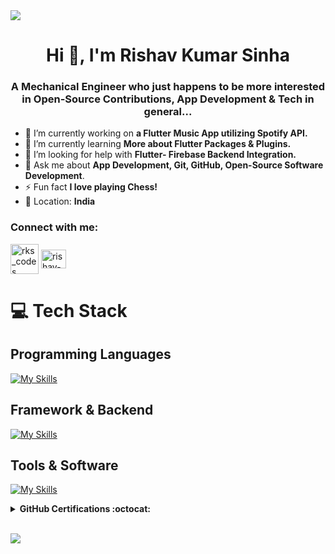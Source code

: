 <img src="https://github.com/Anmol-Baranwal/Cool-GIFs-For-GitHub/assets/74038190/d48893bd-0757-481c-8d7e-ba3e163feae7" />
</br>
<h1 align="center">Hi 👋, I'm Rishav Kumar Sinha</h1>
<h3 align="center">A Mechanical Engineer who just happens to be more interested in Open-Source Contributions, App Development & Tech in general...</h3>

- 🔭 I’m currently working on **a Flutter Music App utilizing Spotify API.**
- 🌱 I’m currently learning **More about Flutter Packages & Plugins.**
- 🤝 I’m looking for help with **Flutter- Firebase Backend Integration.**
- 💬 Ask me about **App Development, Git, GitHub, Open-Source Software Development**.
- ⚡ Fun fact **I love playing Chess!**
- 📍 Location: **India**

<h3 align="left">Connect with me:</h3>
<p align="left">
<a href="https://codeforces.com/profile/rks_codes" target="blank"><img align="center" src="https://raw.githubusercontent.com/rahuldkjain/github-profile-readme-generator/master/src/images/icons/Social/codeforces.svg" alt="rks_codes" height="48" width="45" /></a>
<a href="https://linkedin.com/in/rishav-kumar-sinha-292471319" target="blank"><img align="center" src="https://raw.githubusercontent.com/rahuldkjain/github-profile-readme-generator/master/src/images/icons/Social/linked-in-alt.svg" alt="rishav-kumar-sinha-292471319" height="30" width="40" /></a>
</p>

# 💻 Tech Stack
## Programming Languages
[![My Skills](https://skillicons.dev/icons?i=dart,kotlin,c,cpp)](https://skillicons.dev)
## Framework & Backend
[![My Skills](https://skillicons.dev/icons?i=flutter,firebase)](https://skillicons.dev)
## Tools & Software 
[![My Skills](https://skillicons.dev/icons?i=androidstudio,vscode,figma,github,gitlab,git,postman)](https://skillicons.dev)

<details>	
 <summary><b>GitHub Certifications :octocat:</b></summary><br>
<div style='display:flex; align-items:center; gap: 10px;' align='center'>
<a href="https://www.credly.com/badges/28c885df-e5a0-48d0-a382-0cedc5931bcb/public_url">
<img src="https://images.credly.com/size/680x680/images/024d0122-724d-4c5a-bd83-cfe3c4b7a073/image.png" width="150px" height="150px" />
</a>
<a href="https://www.credly.com/badges/6b89976b-3581-4483-bb2e-65f0eae4d25a/public_url">
<img src="https://images.credly.com/size/680x680/images/34880f37-8ec8-4542-a78a-73ba6647208e/image.png" width="150px" height="150px" />
</a>
<a href="https://www.credly.com/badges/4f70598f-d7c8-49a4-a170-6c31075c5f69/public_url">
<img src="https://images.credly.com/size/680x680/images/c9ed294b-f8ac-48fa-a8c3-96dab1f110f2/image.png" width="150px" height="150px" />
</a>
 <a href="https://www.credly.com/badges/81bb0c2c-4c00-4305-a056-f1390051b043/public_url">
<img src="https://images.credly.com/size/680x680/images/6b924fae-3cd7-4233-b012-97413c62c85d/blob" width="150px" height="150px" />
</a>
</div>
</details>

</br>
<div>
 
[![](https://visitcount.itsvg.in/api?id=RishavKumarSinha&icon=0&color=0)](https://visitcount.itsvg.in)
</div>
